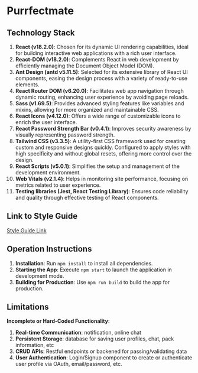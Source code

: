 # Purrfectmate

## Technology Stack

1. **React (v18.2.0)**: Chosen for its dynamic UI rendering capabilities, ideal for building interactive web applications with a rich user interface.
2. **React-DOM (v18.2.0)**: Complements React in web development by efficiently managing the Document Object Model (DOM).
3. **Ant Design (antd v5.11.5)**: Selected for its extensive library of React UI components, easing the design process with a variety of ready-to-use elements.
4. **React Router DOM (v6.20.0)**: Facilitates web app navigation through dynamic routing, enhancing user experience by avoiding page reloads.
5. **Sass (v1.69.5)**: Provides advanced styling features like variables and mixins, allowing for more organized and maintainable CSS.
6. **React Icons (v4.12.0)**: Offers a wide range of customizable icons to enrich the user interface.
7. **React Password Strength Bar (v0.4.1)**: Improves security awareness by visually representing password strength.
8. **Tailwind CSS (v3.3.5)**: A utility-first CSS framework used for creating custom and responsive designs quickly. Configured to apply styles with high specificity and without global resets, offering more control over the design.
9. **React Scripts (v5.0.1)**: Simplifies the setup and management of the development environment.
10. **Web Vitals (v2.1.4)**: Helps in monitoring site performance, focusing on metrics related to user experience.
11. **Testing libraries (Jest, React Testing Library)**: Ensures code reliability and quality through effective testing of React components.

## Link to Style Guide

[Style Guide Link](https://purrfectmate.netlify.app/styleguide)

## Operation Instructions

1. **Installation**: Run `npm install` to install all dependencies.
2. **Starting the App**: Execute `npm start` to launch the application in development mode.
3. **Building for Production**: Use `npm run build` to build the app for production.

## Limitations

**Incomplete or Hard-Coded Functionality**:
1. **Real-time Communication**: notification, online chat
2. **Persistent Storage**: database for saving user profiles, chat, pack information, etc
3. **CRUD APIs**: Restful endpoints or backened for passing/validating data
4. **User Authentication**: Login/Signup component to create or authenticate user profile via OAuth, email/password, etc.

